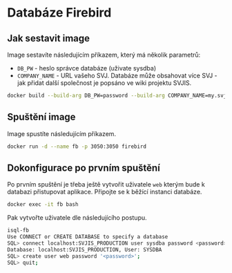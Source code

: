 # Databáze Firebird

## Jak sestavit image

Image sestavíte následujícím příkazem, který má několik parametrů:

* `DB_PW` - heslo správce databáze (uživate sysdba)
* `COMPANY_NAME` - URL vašeho SVJ. Databáze může obsahovat více SVJ - jak přidat další společnost je popsáno ve wiki projektu SVJIS.

```sh
docker build --build-arg DB_PW=password --build-arg COMPANY_NAME=my.svj.com -t firebird .
```

## Spuštění image

Image spustíte následujícím příkazem.

```sh
docker run -d --name fb -p 3050:3050 firebird
```

## Dokonfigurace po prvním spuštění

Po prvním spuštění je třeba ještě vytvořit uživatele `web` kterým bude k databazi přistupovat aplikace. Připojte se k běžící instanci databáze. 

```sh
docker exec -it fb bash
```

Pak vytvořte uživatele dle následujícího postupu.

```sh
isql-fb
Use CONNECT or CREATE DATABASE to specify a database
SQL> connect localhost:SVJIS_PRODUCTION user sysdba password <password>;
Database: localhost:SVJIS_PRODUCTION, User: SYSDBA
SQL> create user web password '<password>';
SQL> quit;
```
